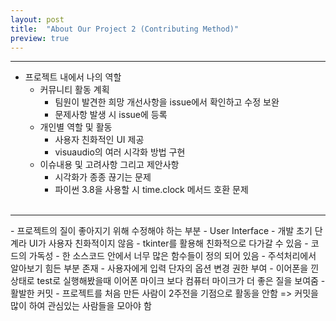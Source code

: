 ```yaml
---
layout: post
title:  "About Our Project 2 (Contributing Method)"
preview: true
---
```


<hr/>

- 프로젝트 내에서 나의 역할
  - 커뮤니티 활동 계획
      - 팀원이 발견한 희망 개선사항을 issue에서 확인하고 수정 보완
      - 문제사항 발생 시 issue에 등록 
  - 개인별 역할 및 활동
      - 사용자 친화적인 UI 제공
      - visuaudio의 여러 시각화 방법 구현
  - 이슈내용 및 고려사항 그리고 제안사항
      - 시각화가 종종 끊기는 문제
      - 파이썬 3.8을 사용할 시 time.clock 메서드 호환 문제
<br><br>

<hr/>
- 프로젝트의 질이 좋아지기 위해 수정해야 하는 부분
  - User Interface
    - 개발 초기 단계라 UI가 사용자 친화적이지 않음
    - tkinter를 활용해 친화적으로 다가갈 수 있음
  - 코드의 가독성
    - 한 소스코드 안에서 너무 많은 함수들이 정의 되어 있음
    - 주석처리에서 알아보기 힘든 부분 존재
  - 사용자에게 입력 단자의 옵션 변경 권한 부여
    - 이어폰을 낀 상태로 test로 실행해봤을때 이어폰 마이크 보다 컴퓨터 마이크가 더 좋은 질을 보여줌
  - 활발한 커밋
    - 프로젝트를 처음 만든 사람이 2주전을 기점으로 활동을 안함 => 커밋을 많이 하여 관심있는 사람들을 모아야 함

